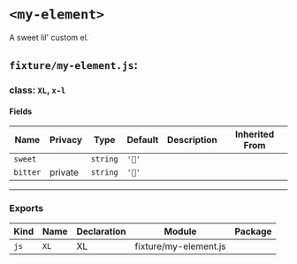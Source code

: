 # `<my-element>`

A sweet lil' custom el.


## `fixture/my-element.js`:

### class: `XL`, `x-l`

#### Fields

| Name     | Privacy | Type     | Default | Description | Inherited From |
| -------- | ------- | -------- | ------- | ----------- | -------------- |
| `sweet`  |         | `string` | `'🥭'`  |             |                |
| `bitter` | private | `string` | `'🍎'`  |             |                |

<hr/>

### Exports

| Kind | Name | Declaration | Module                | Package |
| ---- | ---- | ----------- | --------------------- | ------- |
| `js` | `XL` | XL          | fixture/my-element.js |         |
